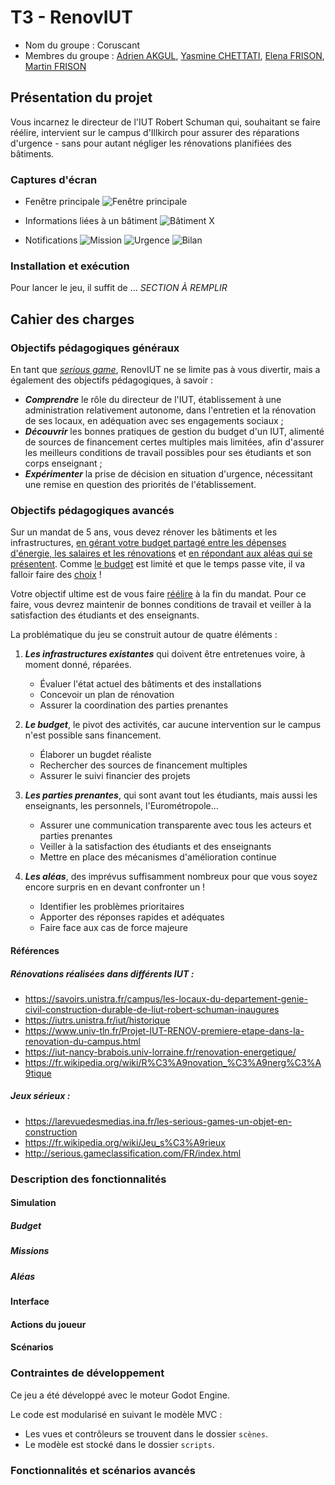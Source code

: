 # T3 - RenovIUT

- Nom du groupe : Coruscant
- Membres du groupe : [Adrien AKGUL](https://git.unistra.fr/aakgul), [Yasmine CHETTATI](https://git.unistra.fr/ychettati), [Elena FRISON](https://git.unistra.fr/e.frison), [Martin FRISON](https://git.unistra.fr/martin.frison)

## Présentation du projet

Vous incarnez le directeur de l'IUT Robert Schuman qui, souhaitant se faire réélire, intervient sur le campus d'Illkirch pour assurer des réparations d'urgence - sans pour autant négliger les rénovations planifiées des bâtiments.

### Captures d'écran
- Fenêtre principale
![Fenêtre principale](visuels/captures/main_window.png)

- Informations liées à un bâtiment
![Bâtiment X](visuels/captures/building_info.png)

- Notifications
![Mission](visuels/captures/mission.png)
![Urgence](visuels/captures/urgent.png)
![Bilan](visuels/captures/result.png)

### Installation et exécution

Pour lancer le jeu, il suffit de ... _SECTION À REMPLIR_

## Cahier des charges

### Objectifs pédagogiques généraux
En tant que _[serious game](#jeux-sérieux)_, RenovIUT ne se limite pas à vous divertir, mais a également des objectifs pédagogiques, à savoir :

- **_Comprendre_** le rôle du directeur de l'IUT, établissement à une administration relativement autonome, dans l'entretien et la rénovation de ses locaux, en adéquation avec ses engagements sociaux ;
- **_Découvrir_** les bonnes pratiques de gestion du budget d'un IUT, alimenté de sources de financement certes multiples mais limitées, afin d'assurer les meilleurs conditions de travail possibles pour ses étudiants et son corps enseignant ;
- **_Expérimenter_** la prise de décision en situation d'urgence, nécessitant une remise en question des priorités de l'établissement.

### Objectifs pédagogiques avancés

Sur un mandat de 5 ans, vous devez rénover les bâtiments et les infrastructures, [en gérant votre budget partagé entre les dépenses d'énergie, les salaires et les rénovations](#missions) et [en répondant aux aléas qui se présentent](#aléas). Comme [le budget](#budget) est limité et que le temps passe vite, il va falloir faire des [choix](#actions-du-joueur) !

Votre objectif ultime est de vous faire [réélire](#scénarios) à la fin du mandat. Pour ce faire, vous devrez maintenir de bonnes conditions de travail et veiller à la satisfaction des étudiants et des enseignants.

La problématique du jeu se construit autour de quatre éléments :

1. **_Les infrastructures existantes_** qui doivent être entretenues voire, à moment donné, réparées.

	- Évaluer l'état actuel des bâtiments et des installations
	- Concevoir un plan de rénovation
	- Assurer la coordination des parties prenantes

2. **_Le budget_**, le pivot des activités, car aucune intervention sur le campus n'est possible sans financement.

	- Élaborer un bugdet réaliste
	- Rechercher des sources de financement multiples
	- Assurer le suivi financier des projets

3. **_Les parties prenantes_**, qui sont avant tout les étudiants, mais aussi les enseignants, les personnels, l'Eurométropole...

	- Assurer une communication transparente avec tous les acteurs et parties prenantes
	- Veiller à la satisfaction des étudiants et des enseignants
	- Mettre en place des mécanismes d'amélioration continue

4. **_Les aléas_**, des imprévus suffisamment nombreux pour que vous soyez encore surpris en en devant confronter un !

	- Identifier les problèmes prioritaires
	- Apporter des réponses rapides et adéquates
	- Faire face aux cas de force majeure

####  Références
##### Rénovations réalisées dans différents IUT :

- https://savoirs.unistra.fr/campus/les-locaux-du-departement-genie-civil-construction-durable-de-liut-robert-schuman-inaugures
- https://iutrs.unistra.fr/iut/historique
- https://www.univ-tln.fr/Projet-IUT-RENOV-premiere-etape-dans-la-renovation-du-campus.html
- https://iut-nancy-brabois.univ-lorraine.fr/renovation-energetique/
- https://fr.wikipedia.org/wiki/R%C3%A9novation_%C3%A9nerg%C3%A9tique

##### Jeux sérieux :

- https://larevuedesmedias.ina.fr/les-serious-games-un-objet-en-construction
- https://fr.wikipedia.org/wiki/Jeu_s%C3%A9rieux
- http://serious.gameclassification.com/FR/index.html

### Description des fonctionnalités

#### Simulation

##### Budget

##### Missions

##### Aléas


#### Interface

#### Actions du joueur

#### Scénarios


### Contraintes de développement

Ce jeu a été développé avec le moteur Godot Engine.

Le code est modularisé en suivant le modèle MVC :

- Les vues et contrôleurs se trouvent dans le dossier `scènes`.
- Le modèle est stocké dans le dossier `scripts`.


### Fonctionnalités et scénarios avancés
